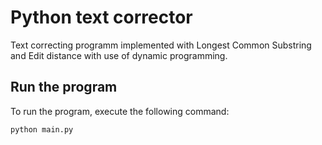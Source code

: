 # Python text corrector
Text correcting programm implemented with Longest Common Substring and Edit distance with use of dynamic programming.

## Run the program
To run the program, execute the following command:
```
python main.py
```